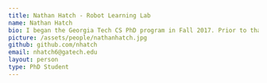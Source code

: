 ```yaml
---
title: Nathan Hatch - Robot Learning Lab
name: Nathan Hatch
bio: I began the Georgia Tech CS PhD program in Fall 2017. Prior to that, I worked for three years as a software engineer at eSpark Learning, an education technology startup company in Chicago. I got my double B.S. in mathematics and computer science from the University of Chicago in 2014. My as-yet-unformed research interests lie somewhere between theoretical ML, deep learning, and applications of ML to socially relevant problems. 
picture: /assets/people/nathanhatch.jpg
github: github.com/nhatch
email: nhatch6@gatech.edu
layout: person
type: PhD Student
---
```

